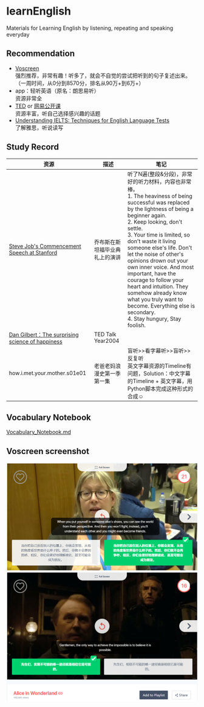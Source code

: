# learnEnglish
Materials for Learning English by listening, repeating and speaking everyday

## Recommendation
 - [Voscreen](https://www.voscreen.com)  
 强烈推荐，非常有趣！听多了，就会不自觉的尝试把听到的句子复述出来。（一周时间，从0分到8570分，排名从90万+到6万+）
 - app：轻听英语（原名：朗思易听）  
 资源非常全
 - [TED](https://www.ted.com/talks) or [网易公开课](https://open.163.com/)   
 资源丰富，听自己选择感兴趣的话题
 - [Understanding IELTS: Techniques for English Language Tests](https://www.futurelearn.com/courses/understanding-ielts?utm_source=BC_China_website&utm_medium=web&utm_campaign=Understanding_IELTS12_Feb19)  
 了解雅思，听说读写

 ## Study Record
 |资源|描述|笔记|
 |-|-|-|
 |[Steve Job's Commencement Speech at Stanford](http://open.163.com/movie/2006/8/3/8/M7BC8JMHJ_M7BC8PA38.html)|乔布斯在斯坦福毕业典礼上的演讲| 听了N遍(整段&分段)，非常好的听力材料，内容也非常棒。<br>1. The heaviness of being successful was replaced by the lightness of being a beginner again. <br>2. Keep looking, don't settle. <br>3. Your time is limited, so don't waste it living someone else's life. Don't let the noise of other's opinions drown out your own inner voice. And most important, have the courage to follow your heart and intuition. They somehow already know what you truly want to become. Everything else is secondary. <br>4. Stay hungury, Stay foolish.|
 |[Dan Gilbert：The surprising science of happiness](https://www.ted.com/talks/dan_gilbert_asks_why_are_we_happy)|TED Talk Year2004||
 |how.i.met.your.mother.s01e01|老爸老妈浪漫史第一季第一集|盲听>>看字幕听>>盲听>>反复听<br>英文字幕资源的Timeline有问题，Solution：中文字幕的Timeline + 英文字幕，用Python脚本完成这种形式的合成☺|
 

 ## Vocabulary Notebook
 [Vocabulary_Notebook.md](./resource/vocab_notebook.md)

 ## Voscreen screenshot
 ![](./resource/voscreen_1.png)
 ![](./resource/voscreen_2.png)
